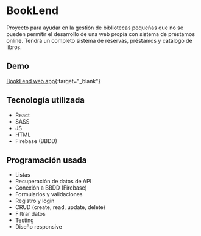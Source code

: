 # BookLend

Proyecto para ayudar en la gestión de bibliotecas pequeñas que no se pueden permitir el desarrollo de una web propia con sistema de préstamos online. Tendrá un completo sistema de reservas, préstamos y catálogo de libros.

## Demo

[BookLend web app](https://booklend-app.web.app){:target="_blank"}


## Tecnología utilizada

- React
- SASS
- JS
- HTML
- Firebase (BBDD)

## Programación usada

- Listas
- Recuperación de datos de API
- Conexión a BBDD (Firebase)
- Formularios y validaciones
- Registro  y login
- CRUD (create, read, update, delete)
- Filtrar datos
- Testing
- Diseño responsive